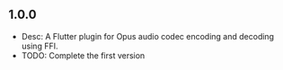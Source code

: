 ## 1.0.0
* Desc: A Flutter plugin for Opus audio codec encoding and decoding using FFI.
* TODO: Complete the first version
